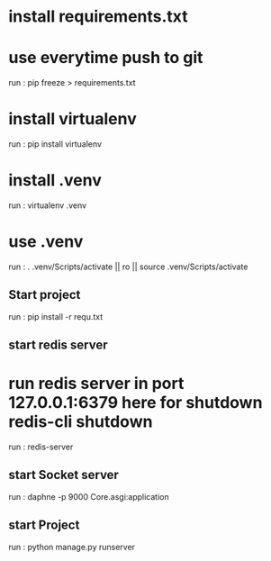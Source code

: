 


# install requirements.txt 
# use everytime push to git

run : pip freeze > requirements.txt

# install virtualenv 

run : pip install virtualenv

# install .venv

run : virtualenv .venv

# use .venv

run : . .venv/Scripts/activate || ro || source .venv/Scripts/activate

## Start project

run : pip install -r requ.txt

## start redis server
# run redis server in  port 127.0.0.1:6379 here for shutdown redis-cli shutdown
run : redis-server 


## start Socket server

run : daphne -p 9000 Core.asgi:application

## start Project

run : python manage.py runserver
